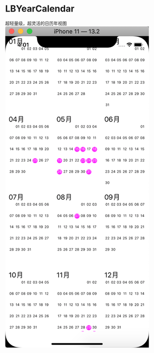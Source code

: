 # LBYearCalendar
超轻量级，超灵活的日历年视图
![](https://github.com/A1129434577/LBYearCalendar/blob/master/LBYearCalendar.png)
